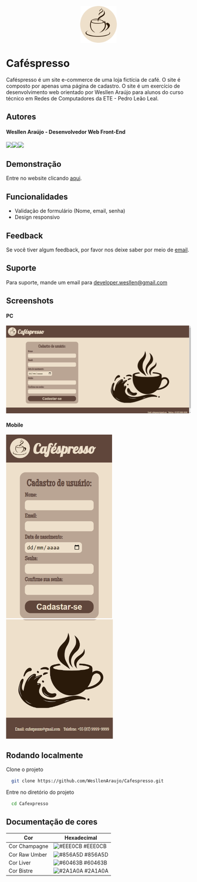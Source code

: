 <div align="center">
  <img src="https://github.com/WesllenAraujo/Cafespresso/blob/main/src/images/cafe-logo.png" width="100px" align="center">  
</div>

# Caféspresso

Caféspresso é um site e-commerce de uma loja fictícia de café. O site é composto por apenas uma página de cadastro. O site é um exercício de desenvolvimento web orientado por Wesllen Araújo para alunos do curso técnico em Redes de Computadores da ETE - Pedro Leão Leal.

## Autores

#### Wesllen Araújo - Desenvolvedor Web Front-End

<div style="display: flex">
  <a href="mailto:developer.wesllen@gmail.com"><img src="https://img.shields.io/badge/Gmail-D14836?style=for-the-badge&logo=gmail&logoColor=white"></a>
  <a href="https://github.com/WesllenAraujo"><img src="https://img.shields.io/badge/GitHub-100000?style=for-the-badge&logo=github&logoColor=white"></a>
  <a href="https://www.linkedin.com/in/wesllen-ara%C3%BAjo-66327930a/"><img src="https://img.shields.io/badge/LinkedIn-0077B5?style=for-the-badge&logo=linkedin&logoColor=white"></a>
</div>

## Demonstração

Entre no website clicando <a href="https://wesllenaraujo.github.io/Cafespresso/">aqui</a>.

## Funcionalidades

- Validação de formulário (Nome, email, senha)
- Design responsivo

## Feedback

Se você tiver algum feedback, por favor nos deixe saber por meio de <a href="mailto:developer.wesllen@gmail.com">email</a>.

## Suporte

Para suporte, mande um email para <a href="mailto:developer.wesllen@gmail">developer.wesllen@gmail.com</a>

## Screenshots

#### PC

<img src="https://github.com/WesllenAraujo/Cafespresso/blob/main/src/images/screenshots/pc-screenshot.png">

#### Mobile

<img src="https://github.com/WesllenAraujo/Cafespresso/blob/main/src/images/screenshots/mobile-screenshot1.png" height="500px">
<img src="https://github.com/WesllenAraujo/Cafespresso/blob/main/src/images/screenshots/mobile-screenshot2.png" height="325px">

## Rodando localmente

Clone o projeto

```bash
  git clone https://github.com/WesllenAraujo/Cafespresso.git
```

Entre no diretório do projeto

```bash
  cd Cafexpresso
```
## Documentação de cores

| Cor               | Hexadecimal                                                |
| ----------------- | ---------------------------------------------------------------- |
| Cor Champagne       | ![#EEE0CB](https://via.placeholder.com/10/EEE0CB?text=+) #EEE0CB |
| Cor Raw Umber       | ![#856A5D](https://via.placeholder.com/10/856A5D?text=+) #856A5D |
| Cor Liver       | ![#60463B](https://via.placeholder.com/10/60463B?text=+) #60463B |
| Cor Bistre       | ![#2A1A0A](https://via.placeholder.com/10/2A1A0A?text=+) #2A1A0A |


